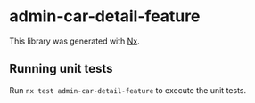 # admin-car-detail-feature

This library was generated with [Nx](https://nx.dev).

## Running unit tests

Run `nx test admin-car-detail-feature` to execute the unit tests.
